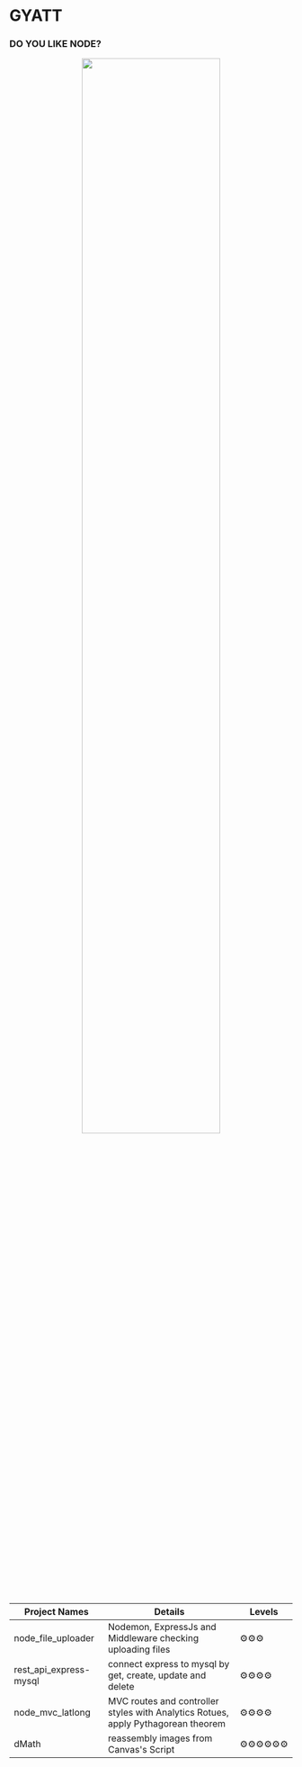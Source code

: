 # GYATT
### DO YOU LIKE NODE?
<p align="center" width="100%">
  <img src="https://github.com/samiti3d/The-Book-of-Node.js/blob/main/nodedrive.jpg" width="70%" />
</p>

Project Names  | Details      |Levels
------------- | -------------|-------------
node_file_uploader  | Nodemon, ExpressJs and Middleware checking uploading files |⚙️⚙️⚙️
rest_api_express-mysql  | connect express to mysql by get, create, update and delete |⚙️⚙️⚙️⚙️
node_mvc_latlong  | MVC routes and controller styles with Analytics Rotues, apply Pythagorean theorem |⚙️⚙️⚙️⚙️
dMath  | reassembly images from Canvas's Script |⚙️⚙️⚙️⚙️⚙️⚙️
